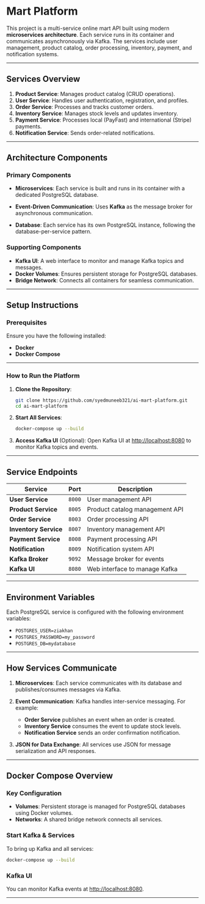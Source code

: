 

# **Mart Platform**

This project is a multi-service online mart API built using modern **microservices architecture**. Each service runs in its container and communicates asynchronously via Kafka. The services include user management, product catalog, order processing, inventory, payment, and notification systems.

---

## **Services Overview**

1. **Product Service**: Manages product catalog (CRUD operations).
2. **User Service**: Handles user authentication, registration, and profiles.
3. **Order Service**: Processes and tracks customer orders.
4. **Inventory Service**: Manages stock levels and updates inventory.
5. **Payment Service**: Processes local (PayFast) and international (Stripe) payments.
6. **Notification Service**: Sends order-related notifications.

---

## **Architecture Components**

### **Primary Components**
- **Microservices**:
  Each service is built and runs in its container with a dedicated PostgreSQL database.

- **Event-Driven Communication**:
  Uses **Kafka** as the message broker for asynchronous communication.

- **Database**:
  Each service has its own PostgreSQL instance, following the database-per-service pattern.

### **Supporting Components**
- **Kafka UI**: A web interface to monitor and manage Kafka topics and messages.
- **Docker Volumes**: Ensures persistent storage for PostgreSQL databases.
- **Bridge Network**: Connects all containers for seamless communication.

---

## **Setup Instructions**

### **Prerequisites**
Ensure you have the following installed:
- **Docker**
- **Docker Compose**

---

### **How to Run the Platform**

1. **Clone the Repository**:
   ```bash
   git clone https://github.com/syedmuneeb321/ai-mart-platform.git
   cd ai-mart-platform
   ```

2. **Start All Services**:
   ```bash
   docker-compose up --build
   ```

3. **Access Kafka UI** (Optional):
   Open Kafka UI at [http://localhost:8080](http://localhost:8080) to monitor Kafka topics and events.

---

## **Service Endpoints**

| **Service**         | **Port** | **Description**                    |
|----------------------|----------|------------------------------------|
| **User Service**     | `8000`   | User management API               |
| **Product Service**  | `8005`   | Product catalog management API    |
| **Order Service**    | `8003`   | Order processing API              |
| **Inventory Service**| `8007`   | Inventory management API          |
| **Payment Service**  | `8008`   | Payment processing API            |
| **Notification**     | `8009`   | Notification system API           |
| **Kafka Broker**     | `9092`   | Message broker for events         |
| **Kafka UI**         | `8080`   | Web interface to manage Kafka     |

---

## **Environment Variables**

Each PostgreSQL service is configured with the following environment variables:
- `POSTGRES_USER=ziakhan`
- `POSTGRES_PASSWORD=my_password`
- `POSTGRES_DB=mydatabase`

---

## **How Services Communicate**

1. **Microservices**:
   Each service communicates with its database and publishes/consumes messages via Kafka.

2. **Event Communication**:
   Kafka handles inter-service messaging. For example:
   - **Order Service** publishes an event when an order is created.
   - **Inventory Service** consumes the event to update stock levels.
   - **Notification Service** sends an order confirmation notification.

3. **JSON for Data Exchange**:
   All services use JSON for message serialization and API responses.

---

## **Docker Compose Overview**

### **Key Configuration**
- **Volumes**:
  Persistent storage is managed for PostgreSQL databases using Docker volumes.
- **Networks**:
  A shared bridge network connects all services.

### **Start Kafka & Services**
To bring up Kafka and all services:
```bash
docker-compose up --build
```

### **Kafka UI**
You can monitor Kafka events at [http://localhost:8080](http://localhost:8080).

---
